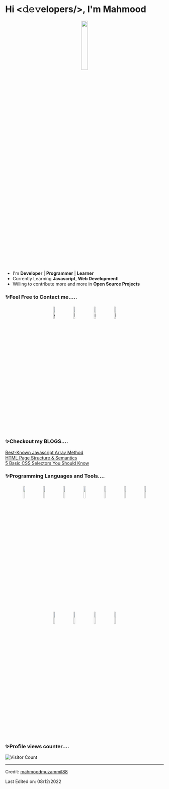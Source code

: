 # Hi <𝚍𝚎𝚟elopers/>, I'm Mahmood 
<p align="center">
<img width="20%" src="https://img.icons8.com/ios-filled/96/000000/programming.png"/>
</p>


- I'm **Developer** | **Programmer** | **Learner**
- Currently Learning **Javascript**, **Web Development**l
- Willing to contribute more and more in **Open Source Projects**


### ✨Feel Free to Contact me.....

<p align="center">
	<a href="https://github.com/mahmoodmuzammil88"><img alt="github" width="10%" style="padding:5px" src="https://img.icons8.com/clouds/100/000000/github.png"/></a>
	<a href="https://www.linkedin.com/in/mohammed-mahmood-ali-muzammil-467947220/"><img alt="linkedin" width="10%" style="padding:5px" src="https://img.icons8.com/clouds/100/000000/linkedin.png"/></a>
	<a href="mailto:muzammil9676@gmail.com"><img alt="mail" width="10%" style="padding:5px" src="https://img.icons8.com/clouds/100/000000/email.png"/></a>
	<a href="https://www.instagram.com/mahmood_ali24/"><img alt="instagram" width="10%" style="padding:5px" src="https://img.icons8.com/clouds/100/000000/instagram.png"/></a>
</p>


### ✨Checkout my BLOGS....
<a href="https://medium.com/@mahmood9676/best-known-javascript-array-method-7effe7d303c1">Best-Known Javascript Array Method</a><br />
<a href="https://medium.com/@mahmood9676/html-why-its-a-must-use-6a19ffd12c36">HTML Page Structure & Semantics</a><br />
<a href="https://medium.com/@mahmood9676/5-basic-css-selectors-you-should-know-de14e1faedd0">5 Basic CSS Selectors You Should Know</a><br />
### ✨Programming Languages and Tools....

<p align="center">
	<img width="10%" style="padding:5px" src="https://img.icons8.com/color/144/000000/javascript.png"/>
	  	<img width="10%" style="padding:5px" src="https://www.vectorlogo.zone/logos/w3_html5/w3_html5-icon.svg"/>
	<img width="10%" style="padding:5px" src="https://www.vectorlogo.zone/logos/w3_css/w3_css-icon.svg"/>
		<img width="10%" style="padding:5px" src="https://img.icons8.com/color/144/000000/mongodb.png"/>
	  	<img width="10%" style="padding:5px" src="https://img.icons8.com/color/144/000000/nodejs.png"/>
  	<img width="10%" style="padding:5px" src="https://img.icons8.com/color/144/000000/linux.png"/>
		<img width="10%" style="padding:5px" src="https://www.vectorlogo.zone/logos/github/github-tile.svg"/>
	<img width="10%" style="padding:5px" src="https://img.icons8.com/color/144/000000/git.png"/>
	  	<img width="10%" style="padding:5px" src="https://img.icons8.com/color/144/000000/npm.png"/>
        <img width="10%" style="padding:5px" src="https://img.icons8.com/color/144/000000/figma.png"/>
	  	<img width="10%" style="padding:5px" src="https://img.icons8.com/color/144/000000/bootstrap.png"/>
</p>

### ✨Profile views counter....
![Visitor Count](https://profile-counter.glitch.me/{mahmoodmuzammil88}/count.svg)


----
Credit: [mahmoodmuzammil88](https://github.com/mahmoodmuzammil88)

Last Edited on: 08/12/2022
